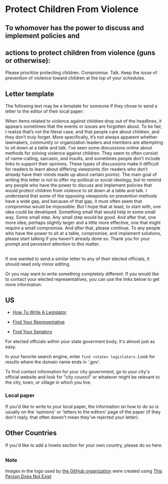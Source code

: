 # Protect Children From Violence

## To whomover has the power to discuss and implement policies and
## actions to protect children from violence (guns or otherwise):

Please prioritize protecting children. Compromise. Talk. Keep the
issue of prevention of violence toward children at the top of your
schedules.

## Letter template

The following text may be a template for someone if they chose to send
a letter to the editor of their local paper:

When items related to violence against children drop out of the
headlines, it appears sometimes that the events or issues are
forgotten about. To be fair, I realize that’s not the literal case,
and that people care about children, and they don’t truly forget. More
specifically, it’s not always apparent whether lawmakers, community or
organization leaders and members are attempting to sit down at a table
and talk. I’ve seen some discussions online about methods for solving
violence against children. They seem to often consist of name-calling,
sarcasm, and insults, and sometimes people don’t include links to
support their opinions. These types of discussions make it difficult
for readers to learn about differing viewpoints (for readers who don’t
already have their minds made up about certain points). The main goal
of writing this letter is not to offer my political or social
ideology, but to remind any people who have the power to discuss and
implement policies that would protect children from violence to sit
down at a table and talk. I understand that some of the opposing
viewpoints on prevention methods have a wide gap, and because of that
gap, it must often seem that compromise would be impossible. But I
hope that at least, to start with, one idea could be developed.
Something small that would help in some small way. Some small step.
Any small step would be good. And after that, one more idea; perhaps
slightly larger and a little more effective, one that might require a
small compromise. And after that, please continue. To any people who
have the power to sit at a table, compromise, and implement solutions,
please start talking if you haven’t already done so. Thank you for
your prompt and persistent attention to this matter.

##

If one wanted to send a similar letter to any of their elected officials, it
should need only minor editing.

Or you may want to write something completely different. If you would
like to contact your elected representatives, you can use the links
below to get more information:

## US

* [How To Write A Legislator](https://www.wikihow.life/Write-to-a-Legislator)

* [Find Your Representative](https://www.house.gov/representatives/find-your-representative)

* [Find Your Senators](https://www.senate.gov/senators/senators-contact.htm)

For elected officials within your state goverment body, it's almost
just as easy.

In your favorite search engine, enter `find <state> legislators`. Look
for results where the domain name ends in '.gov'.

To find contact information for your city government, go to your
city's official website and look for "city council" or whatever might
be relevant to the city, town, or village in which you live.

### Local paper

If you'd like to write to your local paper, the information on how to
do so is usually on the 'opinions' or 'letters to the editors' page of
the paper (if they don't reply, that often doesn't mean they've
rejected your letter).

## Other Countries

If you'd like to add a howto section for your own country, please do so here.

##

### Note

Images in the logo used by [the GitHub
organization](https://github.com/Protect-Children-From-Violence) were
created using [This Person Does Not
Exist](https://thispersondoesnotexist.com/)

